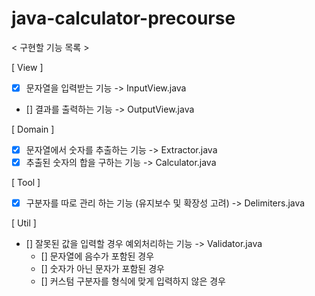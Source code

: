 # java-calculator-precourse

< 구현할 기능 목록 >

[ View ]
- [x] 문자열을 입력받는 기능 -> InputView.java
- [] 결과를 출력하는 기능 -> OutputView.java

[ Domain ]
- [x] 문자열에서 숫자를 추출하는 기능 -> Extractor.java
- [x] 추출된 숫자의 합을 구하는 기능 -> Calculator.java

[ Tool ]
- [x] 구분자를 따로 관리 하는 기능 (유지보수 및 확장성 고려) -> Delimiters.java

[ Util ]
- [] 잘못된 값을 입력할 경우 예외처리하는 기능 -> Validator.java
   - [] 문자열에 음수가 포함된 경우
   - [] 숫자가 아닌 문자가 포함된 경우
   - [] 커스텀 구분자를 형식에 맞게 입력하지 않은 경우
